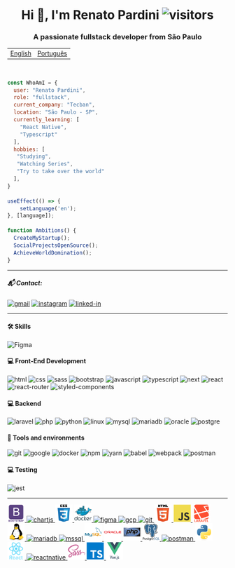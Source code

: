 <h1 align="center">Hi 👋, I'm Renato Pardini <img src="https://visitor-badge.laobi.icu/badge?page_id=renatopardini.renatopardini" alt="visitors"></h1>
<h3 align="center">A passionate fullstack developer from São Paulo</h3>

<table align="center">
    <tr>
        <td><a href="README.md">English</a></td>
        <td><a href="readme_pt-br.md">Português</a></td>
    </tr>
</table>

<br/>

```javascript
const WhoAmI = {
  user: "Renato Pardini",
  role: "fullstack",
  current_company: "Tecban",
  location: "São Paulo - SP",
  currently_learning: [
    "React Native",
    "Typescript"
  ],
  hobbies: [
   "Studying",
   "Watching Series",
   "Try to take over the world"
  ],
}

useEffect(() => {
    setLanguage('en');
}, [language]);

function Ambitions() {
  CreateMyStartup();
  SocialProjectsOpenSource();
  AchieveWorldDomination();
}
```

---

##### 📬 Contact: 

[![gmail](https://img.shields.io/badge/Gmail-D14836?style=for-the-badge&logo=Gmail&logoColor=white)](mailto:renatopardini@hotmail.com)
[![instagram](https://img.shields.io/badge/Instagram-E4405F?style=for-the-badge&logo=instagram&logoColor=white)](https://instagram.com/pardini.renato)
[![linked-in](https://img.shields.io/badge/Linkedin-0077B5?style=for-the-badge&logo=LinkedIn&logoColor=white)](https://linkedin.com/in/renatopardini)

---

#### 🛠️ Skills

<!-- FIGMA -->
![Figma](https://img.shields.io/badge/Figma-F24D1D.svg?style=for-the-badge&logo=figma&logoColor=white)

#### :computer: Front-End Development

![html](https://img.shields.io/badge/HTML5-E96228?style=for-the-badge&logo=html5&logoColor=white)
![css](https://img.shields.io/badge/CSS3-1572B6?style=for-the-badge&logo=css3&logoColor=white)
![sass](https://img.shields.io/badge/Sass-C76494?style=for-the-badge&logo=sass&logoColor=white)
![bootstrap](https://img.shields.io/badge/BootStrap-6E42A2?style=for-the-badge&logo=bootstrap&logoColor=white)
![javascript](https://img.shields.io/badge/JavaScript-323330?style=for-the-badge&logo=javascript&logoColor=F7DF1E)
![typescript](https://img.shields.io/badge/TypeScript-3178C6?style=for-the-badge&logo=typescript&logoColor=white)
![next](https://img.shields.io/badge/Next-000000?style=for-the-badge&logo=nextdotjs&logoColor=FFFFFF)
![react](https://img.shields.io/badge/React-20232A?style=for-the-badge&logo=react&logoColor=61DAFB)
![react-router](https://img.shields.io/badge/React_Router-CA4245?style=for-the-badge&logo=react-router&logoColor=white)
![styled-components](https://img.shields.io/badge/styled_components-DB7093?style=for-the-badge&logo=styled-components&logoColor=white)

#### :computer: Backend

![laravel](https://img.shields.io/badge/Laravel-F72D20?style=for-the-badge&logo=laravel&logoColor=white)
![php](https://img.shields.io/badge/Php-7377AD?style=for-the-badge&logo=php&logoColor=white)
![python](https://img.shields.io/badge/Python-396FA1?style=for-the-badge&logo=python&logoColor=white)
![linux](https://img.shields.io/badge/Linux-222222?style=for-the-badge&logo=linux&logoColor=white)
![mysql](https://img.shields.io/badge/Mysql-DD8A00?style=for-the-badge&logo=mysql&logoColor=white)
![mariadb](https://img.shields.io/badge/Maria_DB-00215E?style=for-the-badge&logo=mariadb&logoColor=white)
![oracle](https://img.shields.io/badge/Oracle-F7131C?style=for-the-badge&logo=oracle&logoColor=white)
![postgre](https://img.shields.io/badge/Postgre-305D8D?style=for-the-badge&logo=dbpostgre&logoColor=white)

#### :wrench: Tools and environments

![git](https://img.shields.io/badge/Git-F05032.svg?style=for-the-badge&logo=git&logoColor=white)
![google](https://img.shields.io/badge/Google_Cloud-E34133.svg?style=for-the-badge&logo=googlecloud&logoColor=white)
![docker](https://img.shields.io/badge/Docker-0396C0.svg?style=for-the-badge&logo=docker&logoColor=white)
![npm](https://img.shields.io/badge/NPM-CB3837.svg?style=for-the-badge&logo=npm&logoColor=white)
![yarn](https://img.shields.io/badge/Yarn-2C8EBB.svg?style=for-the-badge&logo=yarn&logoColor=white)
![babel](https://img.shields.io/badge/babel-FCDF3F.svg?style=for-the-badge&logo=babel&logoColor=white)
![webpack](https://img.shields.io/badge/webpack-2C8EBB.svg?style=for-the-badge&logo=webpack&logoColor=white)
![postman](https://img.shields.io/badge/Postman-F56933?style=for-the-badge&logo=postman&logoColor=white)

#### :computer: Testing

![jest](https://img.shields.io/badge/Jest-C21325?style=for-the-badge&logo=jest&logoColor=white)

---

<p align="left"> <a href="https://getbootstrap.com" target="_blank"> <img src="https://raw.githubusercontent.com/devicons/devicon/master/icons/bootstrap/bootstrap-plain-wordmark.svg" alt="bootstrap" width="40" height="40"/> </a> <a href="https://www.chartjs.org" target="_blank"> <img src="https://www.chartjs.org/media/logo-title.svg" alt="chartjs" width="40" height="40"/> </a> <a href="https://www.w3schools.com/css/" target="_blank"> <img src="https://raw.githubusercontent.com/devicons/devicon/master/icons/css3/css3-original-wordmark.svg" alt="css3" width="40" height="40"/> </a> <a href="https://www.docker.com/" target="_blank"> <img src="https://raw.githubusercontent.com/devicons/devicon/master/icons/docker/docker-original-wordmark.svg" alt="docker" width="40" height="40"/> </a> <a href="https://www.figma.com/" target="_blank"> <img src="https://www.vectorlogo.zone/logos/figma/figma-icon.svg" alt="figma" width="40" height="40"/> </a> <a href="https://cloud.google.com" target="_blank"> <img src="https://www.vectorlogo.zone/logos/google_cloud/google_cloud-icon.svg" alt="gcp" width="40" height="40"/> </a> <a href="https://git-scm.com/" target="_blank"> <img src="https://www.vectorlogo.zone/logos/git-scm/git-scm-icon.svg" alt="git" width="40" height="40"/> </a> <a href="https://www.w3.org/html/" target="_blank"> <img src="https://raw.githubusercontent.com/devicons/devicon/master/icons/html5/html5-original-wordmark.svg" alt="html5" width="40" height="40"/> </a> <a href="https://developer.mozilla.org/en-US/docs/Web/JavaScript" target="_blank"> <img src="https://raw.githubusercontent.com/devicons/devicon/master/icons/javascript/javascript-original.svg" alt="javascript" width="40" height="40"/> </a> <a href="https://laravel.com/" target="_blank"> <img src="https://raw.githubusercontent.com/devicons/devicon/master/icons/laravel/laravel-plain-wordmark.svg" alt="laravel" width="40" height="40"/> </a> <a href="https://www.linux.org/" target="_blank"> <img src="https://raw.githubusercontent.com/devicons/devicon/master/icons/linux/linux-original.svg" alt="linux" width="40" height="40"/> </a> <a href="https://mariadb.org/" target="_blank"> <img src="https://www.vectorlogo.zone/logos/mariadb/mariadb-icon.svg" alt="mariadb" width="40" height="40"/> </a> <a href="https://www.microsoft.com/en-us/sql-server" target="_blank"> <img src="https://www.svgrepo.com/show/303229/microsoft-sql-server-logo.svg" alt="mssql" width="40" height="40"/> </a> <a href="https://www.mysql.com/" target="_blank"> <img src="https://raw.githubusercontent.com/devicons/devicon/master/icons/mysql/mysql-original-wordmark.svg" alt="mysql" width="40" height="40"/> </a> <a href="https://www.oracle.com/" target="_blank"> <img src="https://raw.githubusercontent.com/devicons/devicon/master/icons/oracle/oracle-original.svg" alt="oracle" width="40" height="40"/> </a> <a href="https://www.php.net" target="_blank"> <img src="https://raw.githubusercontent.com/devicons/devicon/master/icons/php/php-original.svg" alt="php" width="40" height="40"/> </a> <a href="https://www.postgresql.org" target="_blank"> <img src="https://raw.githubusercontent.com/devicons/devicon/master/icons/postgresql/postgresql-original-wordmark.svg" alt="postgresql" width="40" height="40"/> </a> <a href="https://postman.com" target="_blank"> <img src="https://www.vectorlogo.zone/logos/getpostman/getpostman-icon.svg" alt="postman" width="40" height="40"/> </a> <a href="https://www.python.org" target="_blank"> <img src="https://raw.githubusercontent.com/devicons/devicon/master/icons/python/python-original.svg" alt="python" width="40" height="40"/> </a> <a href="https://reactjs.org/" target="_blank"> <img src="https://raw.githubusercontent.com/devicons/devicon/master/icons/react/react-original-wordmark.svg" alt="react" width="40" height="40"/> </a> <a href="https://reactnative.dev/" target="_blank"> <img src="https://reactnative.dev/img/header_logo.svg" alt="reactnative" width="40" height="40"/> </a> <a href="https://sass-lang.com" target="_blank"> <img src="https://raw.githubusercontent.com/devicons/devicon/master/icons/sass/sass-original.svg" alt="sass" width="40" height="40"/> </a> <a href="https://www.typescriptlang.org/" target="_blank"> <img src="https://raw.githubusercontent.com/devicons/devicon/master/icons/typescript/typescript-original.svg" alt="typescript" width="40" height="40"/> </a> <a href="https://vuejs.org/" target="_blank"> <img src="https://raw.githubusercontent.com/devicons/devicon/master/icons/vuejs/vuejs-original-wordmark.svg" alt="vuejs" width="40" height="40"/> </a> </p>
